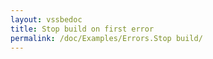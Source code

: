 ```yaml
---
layout: vssbedoc
title: Stop build on first error
permalink: /doc/Examples/Errors.Stop build/
---
```


